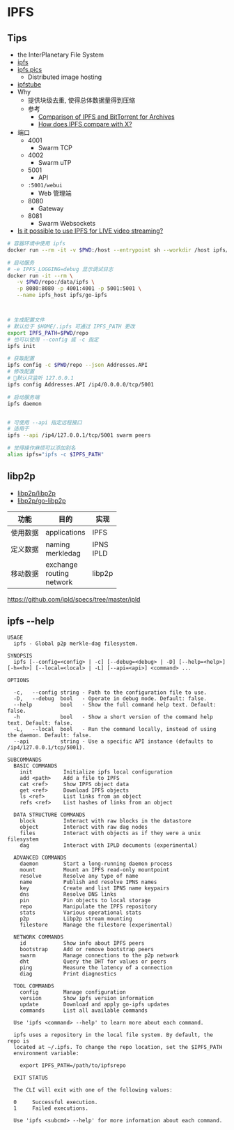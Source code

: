 # IPFS

## Tips
* the InterPlanetary File System
* [ipfs](https://github.com/ipfs)
* [ipfs.pics](https://github.com/ipfspics/ipfspics-server)
  * Distributed image hosting
* [ipfstube](https://github.com/download13/ipfstube)
* Why
  * 提供块级去重, 使得总体数据量得到压缩
  * 参考
    * [Comparison of IPFS and BitTorrent for Archives](https://github.com/ipfs/notes/issues/208)
    * [How does IPFS compare with X?](https://discuss.ipfs.io/t/how-does-ipfs-compare-with-x/465)
* 端口
  * 4001
    * Swarm TCP
  * 4002
    * Swarm uTP
  * 5001
    * API
  * `:5001/webui`
    * Web 管理端
  * 8080
    * Gateway
  * 8081
    * Swarm Websockets
* [Is it possible to use IPFS for LIVE video streaming?](https://discuss.ipfs.io/t/is-it-possible-to-use-ipfs-for-live-video-streaming/1115)

```bash
# 容器环境中使用 ipfs
docker run --rm -it -v $PWD:/host --entrypoint sh --workdir /host ipfs/go-ipfs

# 启动服务
# -e IPFS_LOGGING=debug 显示调试日志
docker run -it --rm \
   -v $PWD/repo:/data/ipfs \
   -p 8080:8080 -p 4001:4001 -p 5001:5001 \
   --name ipfs_host ipfs/go-ipfs



# 生成配置文件
# 默认位于 $HOME/.ipfs 可通过 IPFS_PATH 更改
export IPFS_PATH=$PWD/repo
# 也可以使用 --config 或 -c 指定
ipfs init

# 获取配置
ipfs config -c $PWD/repo --json Addresses.API
# 修改配置
# 默认只监听 127.0.0.1
ipfs config Addresses.API /ip4/0.0.0.0/tcp/5001

# 启动服务端
ipfs daemon


# 可使用 --api 指定远程接口
# 适用于
ipfs --api /ip4/127.0.0.1/tcp/5001 swarm peers

# 觉得操作麻烦可以添加别名
alias ipfs="ipfs -c $IPFS_PATH"
```

## libp2p
* [libp2p/libp2p](https://github.com/libp2p/libp2p)
* [libp2p/go-libp2p](https://github.com/libp2p/go-libp2p)

功能 | 目的 | 实现
----|----|----
使用数据 | applications | IPFS
定义数据 | naming<br>merkledag | IPNS<br>IPLD
移动数据 | exchange<br>routing<br>network | libp2p

https://github.com/ipld/specs/tree/master/ipld

## ipfs --help

```
USAGE
  ipfs - Global p2p merkle-dag filesystem.

SYNOPSIS
  ipfs [--config=<config> | -c] [--debug=<debug> | -D] [--help=<help>] [-h=<h>] [--local=<local> | -L] [--api=<api>] <command> ...

OPTIONS

  -c,   --config string - Path to the configuration file to use.
  -D,   --debug  bool   - Operate in debug mode. Default: false.
  --help         bool   - Show the full command help text. Default: false.
  -h             bool   - Show a short version of the command help text. Default: false.
  -L,   --local  bool   - Run the command locally, instead of using the daemon. Default: false.
  --api          string - Use a specific API instance (defaults to /ip4/127.0.0.1/tcp/5001).

SUBCOMMANDS
  BASIC COMMANDS
    init          Initialize ipfs local configuration
    add <path>    Add a file to IPFS
    cat <ref>     Show IPFS object data
    get <ref>     Download IPFS objects
    ls <ref>      List links from an object
    refs <ref>    List hashes of links from an object

  DATA STRUCTURE COMMANDS
    block         Interact with raw blocks in the datastore
    object        Interact with raw dag nodes
    files         Interact with objects as if they were a unix filesystem
    dag           Interact with IPLD documents (experimental)

  ADVANCED COMMANDS
    daemon        Start a long-running daemon process
    mount         Mount an IPFS read-only mountpoint
    resolve       Resolve any type of name
    name          Publish and resolve IPNS names
    key           Create and list IPNS name keypairs
    dns           Resolve DNS links
    pin           Pin objects to local storage
    repo          Manipulate the IPFS repository
    stats         Various operational stats
    p2p           Libp2p stream mounting
    filestore     Manage the filestore (experimental)

  NETWORK COMMANDS
    id            Show info about IPFS peers
    bootstrap     Add or remove bootstrap peers
    swarm         Manage connections to the p2p network
    dht           Query the DHT for values or peers
    ping          Measure the latency of a connection
    diag          Print diagnostics

  TOOL COMMANDS
    config        Manage configuration
    version       Show ipfs version information
    update        Download and apply go-ipfs updates
    commands      List all available commands

  Use 'ipfs <command> --help' to learn more about each command.

  ipfs uses a repository in the local file system. By default, the repo is
  located at ~/.ipfs. To change the repo location, set the $IPFS_PATH
  environment variable:

    export IPFS_PATH=/path/to/ipfsrepo

  EXIT STATUS

  The CLI will exit with one of the following values:

  0     Successful execution.
  1     Failed executions.

  Use 'ipfs <subcmd> --help' for more information about each command.
```
